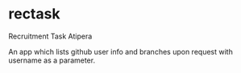 # rectask
Recruitment Task Atipera

An app which lists github user info and branches upon request with username as a parameter. 
